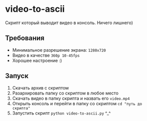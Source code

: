 video-to-ascii
========================
Скрипт который выводит видео в консоль. Ничего лишнего)
## Требования
* Минимальное разрешение экрана: ```1280x720```
* Видео в качестве ```360p 10-45fps```
* Хорошее настроение :)
## Запуск
1. Скачать архив с скриптом
2. Разархировать папку со скриптом в любое место
3. Скачать видео в папку скрипта и назвать его ```video.mp4```
4. Открыть консоль и перейти в папку со скриптом ```cd "путь до скрипта"```
5. Запустить скрипт ```python video-to-ascii.py``` ^_^


